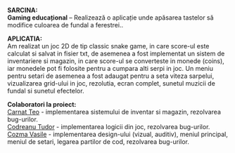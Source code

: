 **SARCINA:**<br>
**Gaming educațional** – Realizează o aplicație unde apăsarea tastelor să modifice culoarea de fundal a ferestrei..<br>

**APLICATIA:**<br>
Am realizat un joc 2D de tip classic snake game, in care score-ul este calculat si salvat in fisier txt, de asemenea a fost implementat un sistem de inventariere si magazin, in care score-ul se converteste in monede (coins), iar monedele pot fi folosite pentru a cumpara alti serpi in joc. Un meniu pentru setari de asemenea a fost adaugat pentru a seta viteza sarpelui, vizualizarea grid-ului in joc, rezolutia, ecran complet, sunetul muzicii de fundal si sunetul efectelor.


**Colaboratori la proiect:**<br>
<u>Carnat Teo</u> - implementarea sistemului de inventar si magazin, rezolvarea bug-urilor.<br>
<u>Codreanu Tudor</u> - implementarea logicii din joc, rezolvarea bug-urilor.<br>
<u>Cozma Vasile</u> - implementarea design-ului (vizual, auditiv), meniul principal, meniul de setari, legarea partilor de cod, rezolvarea bug-urilor.<br>
